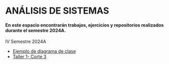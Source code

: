 # ANÁLISIS DE SISTEMAS

#### En este espacio encontrarán trabajos, ejercicios y repositorios realizados durante el semestre 2024A.

IV Semestre 2024A

* [Ejemplo de diagrama de clase](Ejemplo_diagrama_clase)
* [Taller 1- Corte 3](Taller_1Corte_III)